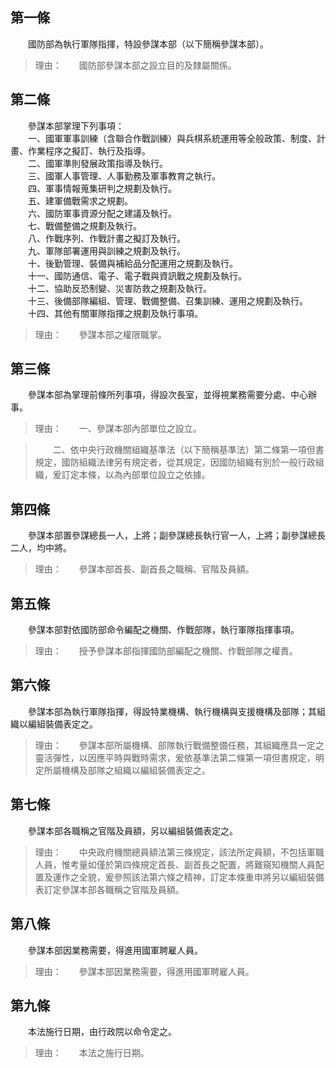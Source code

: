 第一條 
-------
　　國防部為執行軍隊指揮，特設參謀本部（以下簡稱參謀本部）。  
> 理由：　　國防部參謀本部之設立目的及隸屬關係。



第二條 
-------
　　參謀本部掌理下列事項：  
　　一、國軍軍事訓練（含聯合作戰訓練）與兵棋系統運用等全般政策、制度、計畫、作業程序之擬訂、執行及指導。  
　　二、國軍準則發展政策指導及執行。  
　　三、國軍人事管理、人事勤務及軍事教育之執行。  
　　四、軍事情報蒐集研判之規劃及執行。  
　　五、建軍備戰需求之規劃。  
　　六、國防軍事資源分配之建議及執行。  
　　七、戰備整備之規劃及執行。  
　　八、作戰序列、作戰計畫之擬訂及執行。  
　　九、軍隊部署運用與訓練之規劃及執行。  
　　十、後勤管理、裝備與補給品分配運用之規劃及執行。  
　　十一、國防通信、電子、電子戰與資訊戰之規劃及執行。  
　　十二、協助反恐制變、災害防救之規劃及執行。  
　　十三、後備部隊編組、管理、戰備整備、召集訓練、運用之規劃及執行。  
　　十四、其他有關軍隊指揮之規劃及執行事項。  
> 理由：　　參謀本部之權限職掌。



第三條 
-------
　　參謀本部為掌理前條所列事項，得設次長室，並得視業務需要分處、中心辦事。  
> 理由：　　一、參謀本部內部單位之設立。

> 　　二、依中央行政機關組織基準法（以下簡稱基準法）第二條第一項但書規定，國防組織法律另有規定者，從其規定，因國防組織有別於一般行政組織，爰訂定本條，以為內部單位設立之依據。



第四條 
-------
　　參謀本部置參謀總長一人，上將；副參謀總長執行官一人，上將；副參謀總長二人，均中將。  
> 理由：　　參謀本部首長、副首長之職稱、官階及員額。



第五條 
-------
　　參謀本部對依國防部命令編配之機關、作戰部隊，執行軍隊指揮事項。  
> 理由：　　授予參謀本部指揮國防部編配之機關、作戰部隊之權責。



第六條 
-------
　　參謀本部為執行軍隊指揮，得設特業機構、執行機構與支援機構及部隊；其組織以編組裝備表定之。  
> 理由：　　參謀本部所屬機構、部隊執行戰備整備任務，其組織應具一定之靈活彈性，以因應平時與戰時需求，爰依基準法第二條第一項但書規定，明定所屬機構及部隊之組織以編組裝備表定之。



第七條 
-------
　　參謀本部各職稱之官階及員額，另以編組裝備表定之。  
> 理由：　　中央政府機關總員額法第三條規定，該法所定員額，不包括軍職人員，惟考量如僅於第四條規定首長、副首長之配置，將難窺知機關人員配置及運作之全貌，爰參照該法第六條之精神，訂定本條重申將另以編組裝備表訂定參謀本部各職稱之官階及員額。



第八條 
-------
　　參謀本部因業務需要，得進用國軍聘雇人員。  
> 理由：　　參謀本部因業務需要，得進用國軍聘雇人員。



第九條 
-------
　　本法施行日期，由行政院以命令定之。  
> 理由：　　本法之施行日期。